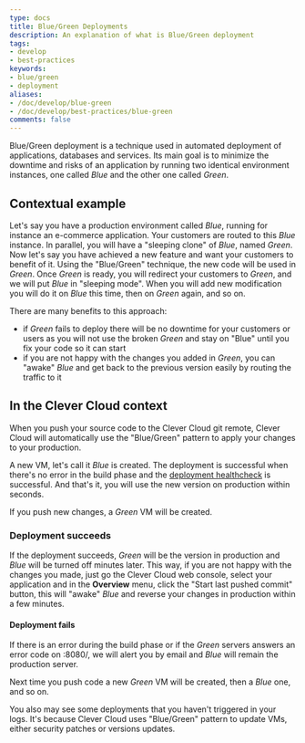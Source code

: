 ```yaml
---
type: docs
title: Blue/Green Deployments
description: An explanation of what is Blue/Green deployment
tags:
- develop
- best-practices
keywords:
- blue/green
- deployment
aliases:
- /doc/develop/blue-green
- /doc/develop/best-practices/blue-green
comments: false
---
```


Blue/Green deployment is a technique used in automated deployment of applications, databases and services.
Its main goal is to minimize the downtime and risks of an application by running two identical environment instances, one called *Blue* and the other one called *Green*.

## Contextual example

Let's say you have a production environment called *Blue*, running for instance an e-commerce application. Your customers are routed to this *Blue* instance. In parallel, you will have a "sleeping clone" of *Blue*, named *Green*.
Now let's say you have achieved a new feature and want your customers to benefit of it. Using the "Blue/Green" technique, the new code will be used in *Green*. Once *Green* is ready, you will redirect your customers to *Green*, and we will put *Blue* in "sleeping mode". When you will add new modification you will do it on *Blue* this time, then on *Green* again, and so on.

There are many benefits to this approach:

- if *Green* fails to deploy there will be no downtime for your customers or users as you will not use the broken *Green* and stay on "Blue" until you fix your code so it can start
- if you are not happy with the changes you added in *Green*, you can "awake" *Blue* and get back to the previous version easily by routing the traffic to it

## In the Clever Cloud context

When you push your source code to the Clever Cloud git remote, Clever Cloud will automatically use the "Blue/Green" pattern to apply your changes to your production.

A new VM, let's call it *Blue* is created. The deployment is successful when there's no error in the build phase and the [deployment healthcheck](/developers/doc/develop/healthcheck) is successful. And that's it, you will use the new version on production within seconds.

If you push new changes, a *Green* VM will be created.

### Deployment succeeds

If the deployment succeeds, *Green* will be the version in production and *Blue* will be turned off minutes later.
This way, if you are not happy with the changes you made, just go the Clever Cloud web console, select your application and in the **Overview** menu, click the "Start last pushed commit" button, this will "awake" *Blue* and reverse your changes in production within a few minutes.

#### Deployment fails

If there is an error during the build phase or if the *Green* servers answers an error code on :8080/, we will alert you by email and *Blue* will remain the production server.

Next time you push code a new *Green* VM will be created, then a *Blue* one, and so on.

You also may see some deployments that you haven't triggered in your logs. It's because Clever Cloud uses "Blue/Green" pattern to update VMs, either security patches or versions updates.
